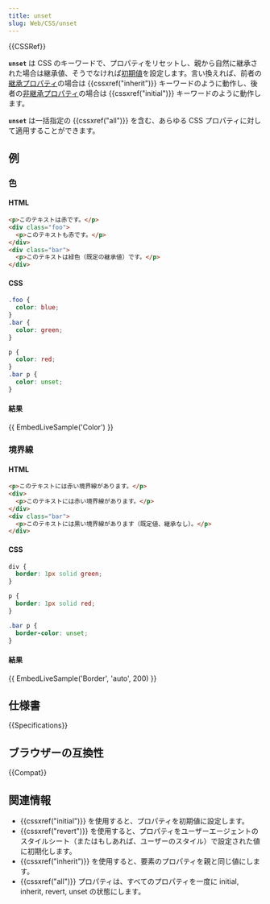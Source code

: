 ```yaml
---
title: unset
slug: Web/CSS/unset
---
```

{{CSSRef}}

**`unset`** は CSS のキーワードで、プロパティをリセットし、親から自然に継承された場合は継承値、そうでなければ[初期値](/ja/docs/Web/CSS/initial_value)を設定します。言い換えれば、前者の[継承プロパティ](/ja/docs/Web/CSS/inheritance#inherited_properties)の場合は {{cssxref("inherit")}} キーワードのように動作し、後者の[非継承プロパティ](/ja/docs/Web/CSS/inheritance#non-inherited_properties)の場合は {{cssxref("initial")}} キーワードのように動作します。

**`unset`** は一括指定の {{cssxref("all")}} を含む、あらゆる CSS プロパティに対して適用することができます。

## 例

### 色

#### HTML

```html
<p>このテキストは赤です。</p>
<div class="foo">
  <p>このテキストも赤です。</p>
</div>
<div class="bar">
  <p>このテキストは緑色（既定の継承値）です。</p>
</div>
```

#### CSS

```css
.foo {
  color: blue;
}
.bar {
  color: green;
}

p {
  color: red;
}
.bar p {
  color: unset;
}
```

#### 結果

{{ EmbedLiveSample('Color') }}

### 境界線

#### HTML

```html
<p>このテキストには赤い境界線があります。</p>
<div>
  <p>このテキストには赤い境界線があります。</p>
</div>
<div class="bar">
  <p>このテキストには黒い境界線があります（既定値、継承なし）。</p>
</div>
```

#### CSS

```css
div {
  border: 1px solid green;
}

p {
  border: 1px solid red;
}

.bar p {
  border-color: unset;
}
```

#### 結果

{{ EmbedLiveSample('Border', 'auto', 200) }}

## 仕様書

{{Specifications}}

## ブラウザーの互換性

{{Compat}}

## 関連情報

- {{cssxref("initial")}} を使用すると、プロパティを初期値に設定します。
- {{cssxref("revert")}} を使用すると、プロパティをユーザーエージェントのスタイルシート（またはもしあれば、ユーザーのスタイル）で設定された値に初期化します。
- {{cssxref("inherit")}} を使用すると、要素のプロパティを親と同じ値にします。
- {{cssxref("all")}} プロパティは、すべてのプロパティを一度に initial, inherit, revert, unset の状態にします。
